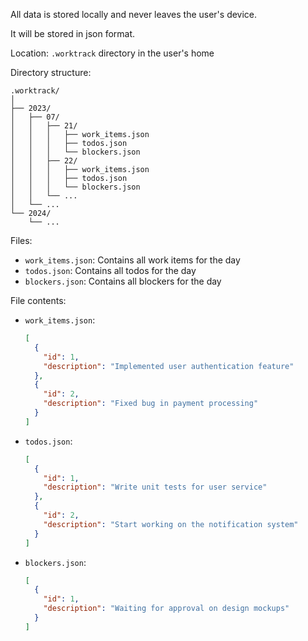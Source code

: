 
All data is stored locally and never leaves the user's device.

It will be stored in json format.

Location: `.worktrack` directory in the user's home

Directory structure:
```
.worktrack/
│
├── 2023/
│   ├── 07/
│   │   ├── 21/
│   │   │   ├── work_items.json
│   │   │   ├── todos.json
│   │   │   └── blockers.json
│   │   ├── 22/
│   │   │   ├── work_items.json
│   │   │   ├── todos.json
│   │   │   └── blockers.json
│   │   └── ...
│   └── ...
└── 2024/
    └── ...
```

Files:

- `work_items.json`: Contains all work items for the day
- `todos.json`: Contains all todos for the day
- `blockers.json`: Contains all blockers for the day

File contents:

- `work_items.json`:
  ```json
  [
    {
      "id": 1,
      "description": "Implemented user authentication feature"
    },
    {
      "id": 2,
      "description": "Fixed bug in payment processing"
    }
  ]
  ```
- `todos.json`:
  ```json
  [
    {
      "id": 1,
      "description": "Write unit tests for user service"
    },
    {
      "id": 2,
      "description": "Start working on the notification system"
    }
  ]
  ```
- `blockers.json`:
  ```json
  [
    {
      "id": 1,
      "description": "Waiting for approval on design mockups"
    }
  ]
  ```
